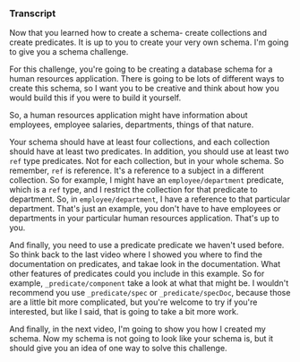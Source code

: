 ### Transcript

Now that you learned how to create a schema- create collections and create predicates. It is up to you to create your very own schema. I'm going to give you a schema challenge. 

For this challenge, you're going to be creating a database schema for a human resources application. There is going to be lots of different ways to create this schema, so I want you to be creative and think about how you would build this if you were to build it yourself. 

So, a human resources application might have information about employees, employee salaries, departments, things of that nature.

Your schema should have at least four collections, and each collection should have at least two predicates. In addition, you should use at least two `ref` type predicates. Not for each collection, but in your whole schema. So remember, `ref` is reference. It's a reference to a subject in a different collection. So for example, I might have an `employee/department` predicate,  which is a `ref` type, and I restrict the collection for that predicate to department. So, in `employee/department`, I have a reference to that particular department. That's just an example, you don't have to have employees or departments in your particular human resources application. That's up to you. 

And finally, you need to use a predicate predicate we haven't used before. So think back to the last video where I showed you where to find the documentation on predicates, and takae look in the documentation. What other features of predicates could you include in this example. So for example, `_predicate/component` take a look at what that might be. I wouldn't recommend you use `_predicate/spec` or `_predicate/specDoc`, because those are a little bit more complicated, but you're welcome to try if you're interested, but like I said, that is going to take a bit more work. 

And finally, in the next video, I'm going to show you how I created my schema. Now my schema is not going to look like your schema is, but it should give you an idea of one way to solve this challenge. 